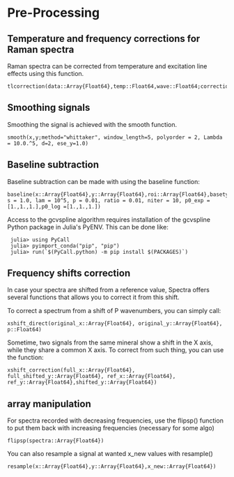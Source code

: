 # Pre-Processing

## Temperature and frequency corrections for Raman spectra

Raman spectra can be corrected from temperature and excitation line effects using this function.

```@docs
tlcorrection(data::Array{Float64},temp::Float64,wave::Float64;correction="long",normalisation="area",density=2210.0)
```

## Smoothing signals

Smoothing the signal is achieved with the smooth function.

```@docs
smooth(x,y;method="whittaker", window_length=5, polyorder = 2, Lambda = 10.0.^5, d=2, ese_y=1.0)
```

## Baseline subtraction

Baseline subtraction can be made with using the baseline function:

```@docs
baseline(x::Array{Float64},y::Array{Float64},roi::Array{Float64},basetype::AbstractString;polynomial_order=1, s = 1.0, lam = 10^5, p = 0.01, ratio = 0.01, niter = 10, p0_exp = [1.,1.,1.],p0_log =[1.,1.,1.])
```
Access to the gcvspline algorithm requires installation of the gcvspline Python package in Julia's
PyENV. This can be done like:

```julia-repl
 julia> using PyCall
 julia> pyimport_conda("pip", "pip")
 julia> run(`$(PyCall.python) -m pip install $(PACKAGES)`)
 ```

## Frequency shifts correction

In case your spectra are shifted from a reference value, Spectra offers several functions that allows you to correct it from this shift.

To correct a spectrum from a shift of P wavenumbers, you can simply call:

```@docs
xshift_direct(original_x::Array{Float64}, original_y::Array{Float64}, p::Float64)
```

Sometime, two signals from the same mineral show a shift in the X axis, while they share a common X axis. To correct from such thing, you can use the function:

```@docs
xshift_correction(full_x::Array{Float64}, full_shifted_y::Array{Float64}, ref_x::Array{Float64}, ref_y::Array{Float64},shifted_y::Array{Float64})
```

## array manipulation

For spectra recorded with decreasing frequencies, use the flipsp() function to
put them back with increasing frequencies (necessary for some algo)

```@docs
flipsp(spectra::Array{Float64})
```

You can also resample a signal at wanted x_new values with resample()

```@docs
resample(x::Array{Float64},y::Array{Float64},x_new::Array{Float64})
```
